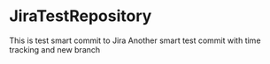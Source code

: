 # JiraTestRepository
This is test smart commit to Jira
Another smart test commit with time tracking and new branch